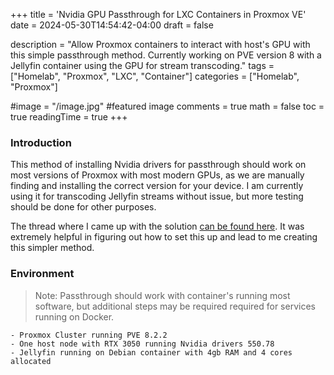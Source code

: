 +++
title = 'Nvidia GPU Passthrough for LXC Containers in Proxmox VE'
date = 2024-05-30T14:54:42-04:00
draft = false

description = "Allow Proxmox containers to interact with host's GPU with this simple passthrough method. Currently working on PVE version 8 with a Jellyfin container using the GPU for stream transcoding."
tags = ["Homelab", "Proxmox", "LXC", "Container"]
categories = ["Homelab", "Proxmox"]

#image = "/image.jpg" #featured image
comments = true
math = false
toc = true
readingTime = true
+++


### Introduction

This method of installing Nvidia drivers for passthrough should work on most versions of Proxmox with most modern GPUs,
as we are manually finding and installing the correct version for your device. I am currently using it for transcoding Jellyfin streams 
without issue, but more testing should be done for other purposes.

The thread where I came up with the solution [can be found here](https://forum.proxmox.com/threads/jellyfin-lxc-with-nvidia-gpu-transcoding-and-network-storage.138873/). It was extremely helpful in 
figuring out how to set this up and lead to me creating this simpler method.

### Environment

> Note: Passthrough should work with container's running most software,
> but additional steps may be required required for services running on Docker.

    - Proxmox Cluster running PVE 8.2.2 
    - One host node with RTX 3050 running Nvidia drivers 550.78
    - Jellyfin running on Debian container with 4gb RAM and 4 cores allocated